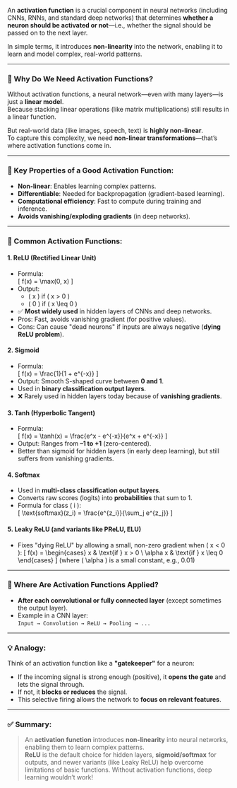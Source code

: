 An **activation function** is a crucial component in neural networks (including CNNs, RNNs, and standard deep networks) that determines **whether a neuron should be activated or not**—i.e., whether the signal should be passed on to the next layer.

In simple terms, it introduces **non-linearity** into the network, enabling it to learn and model complex, real-world patterns.

---

### 🎯 Why Do We Need Activation Functions?

Without activation functions, a neural network—even with many layers—is just a **linear model**.  
Because stacking linear operations (like matrix multiplications) still results in a linear function.

But real-world data (like images, speech, text) is **highly non-linear**.  
To capture this complexity, we need **non-linear transformations**—that’s where activation functions come in.

---

### 🔑 Key Properties of a Good Activation Function:
- **Non-linear**: Enables learning complex patterns.
- **Differentiable**: Needed for backpropagation (gradient-based learning).
- **Computational efficiency**: Fast to compute during training and inference.
- **Avoids vanishing/exploding gradients** (in deep networks).

---

### 📌 Common Activation Functions:

#### 1. **ReLU (Rectified Linear Unit)**
- Formula:  
  \[
  f(x) = \max(0, x)
  \]
- Output:  
  - \( x \) if \( x > 0 \)  
  - \( 0 \) if \( x \leq 0 \)
- ✅ **Most widely used** in hidden layers of CNNs and deep networks.
- Pros: Fast, avoids vanishing gradient (for positive values).
- Cons: Can cause "dead neurons" if inputs are always negative (**dying ReLU problem**).

#### 2. **Sigmoid**
- Formula:  
  \[
  f(x) = \frac{1}{1 + e^{-x}}
  \]
- Output: Smooth S-shaped curve between **0 and 1**.
- Used in **binary classification output layers**.
- ❌ Rarely used in hidden layers today because of **vanishing gradients**.

#### 3. **Tanh (Hyperbolic Tangent)**
- Formula:  
  \[
  f(x) = \tanh(x) = \frac{e^x - e^{-x}}{e^x + e^{-x}}
  \]
- Output: Ranges from **–1 to +1** (zero-centered).
- Better than sigmoid for hidden layers (in early deep learning), but still suffers from vanishing gradients.

#### 4. **Softmax**
- Used in **multi-class classification output layers**.
- Converts raw scores (logits) into **probabilities** that sum to 1.
- Formula for class \( i \):  
  \[
  \text{softmax}(z_i) = \frac{e^{z_i}}{\sum_j e^{z_j}}
  \]

#### 5. **Leaky ReLU** (and variants like PReLU, ELU)
- Fixes "dying ReLU" by allowing a small, non-zero gradient when \( x < 0 \):
  \[
  f(x) = 
  \begin{cases}
    x & \text{if } x > 0 \\
    \alpha x & \text{if } x \leq 0
  \end{cases}
  \]
  (where \( \alpha \) is a small constant, e.g., 0.01)

---

### 🧠 Where Are Activation Functions Applied?
- **After each convolutional or fully connected layer** (except sometimes the output layer).
- Example in a CNN layer:  
  `Input → Convolution → ReLU → Pooling → ...`

---

### 💡 Analogy:
Think of an activation function like a **"gatekeeper"** for a neuron:
- If the incoming signal is strong enough (positive), it **opens the gate** and lets the signal through.
- If not, it **blocks or reduces** the signal.
- This selective firing allows the network to **focus on relevant features**.

---

### ✅ Summary:
> An **activation function** introduces **non-linearity** into neural networks, enabling them to learn complex patterns.  
> **ReLU** is the default choice for hidden layers, **sigmoid/softmax** for outputs, and newer variants (like Leaky ReLU) help overcome limitations of basic functions. Without activation functions, deep learning wouldn’t work!
